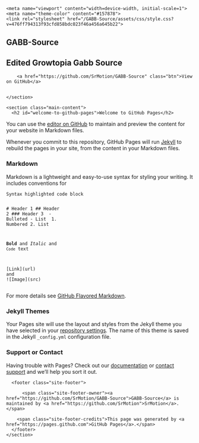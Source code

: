 <!DOCTYPE html>
<html lang="en-US">
  <head>
    <meta charset="UTF-8">

<!-- Begin Jekyll SEO tag v2.6.1 -->
<title>Welcome to GitHub Pages | GABB-Source</title>
<meta name="generator" content="Jekyll v3.9.0" />
<meta property="og:title" content="Welcome to GitHub Pages" />
<meta property="og:locale" content="en_US" />
<meta name="description" content="Edited Growtopia Gabb Source" />
<meta property="og:description" content="Edited Growtopia Gabb Source" />
<link rel="canonical" href="https://srmotion.github.io/GABB-Source/" />
<meta property="og:url" content="https://srmotion.github.io/GABB-Source/" />
<meta property="og:site_name" content="GABB-Source" />
<script type="application/ld+json">
{"headline":"Welcome to GitHub Pages","@type":"WebSite","url":"https://srmotion.github.io/GABB-Source/","description":"Edited Growtopia Gabb Source","name":"GABB-Source","@context":"https://schema.org"}</script>
<!-- End Jekyll SEO tag -->

    <meta name="viewport" content="width=device-width, initial-scale=1">
    <meta name="theme-color" content="#157878">
    <link rel="stylesheet" href="/GABB-Source/assets/css/style.css?v=476ff794313f93cfd858bdc023f46a456a645b22">
  </head>
  <body>
    <section class="page-header">
      <h1 class="project-name">GABB-Source</h1>
      <h2 class="project-tagline">Edited Growtopia Gabb Source</h2>
      
        <a href="https://github.com/SrMotion/GABB-Source" class="btn">View on GitHub</a>
      
      
    </section>

    <section class="main-content">
      <h2 id="welcome-to-github-pages">Welcome to GitHub Pages</h2>

<p>You can use the <a href="https://github.com/SrMotion/GABB-Source/edit/gh-pages/index.md">editor on GitHub</a> to maintain and preview the content for your website in Markdown files.</p>

<p>Whenever you commit to this repository, GitHub Pages will run <a href="https://jekyllrb.com/">Jekyll</a> to rebuild the pages in your site, from the content in your Markdown files.</p>

<h3 id="markdown">Markdown</h3>

<p>Markdown is a lightweight and easy-to-use syntax for styling your writing. It includes conventions for</p>

<div class="language-markdown highlighter-rouge"><div class="highlight"><pre class="highlight"><code>Syntax highlighted code block

<span class="gh"># Header 1</span>
<span class="gu">## Header 2</span>
<span class="gu">### Header 3</span>
<span class="p">
-</span> Bulleted
<span class="p">-</span> List
<span class="p">
1.</span> Numbered
<span class="p">2.</span> List

<span class="gs">**Bold**</span> and _Italic_ and <span class="sb">`Code`</span> text

<span class="p">[</span><span class="nv">Link</span><span class="p">](</span><span class="sx">url</span><span class="p">)</span> and !<span class="p">[</span><span class="nv">Image</span><span class="p">](</span><span class="sx">src</span><span class="p">)</span>
</code></pre></div></div>

<p>For more details see <a href="https://guides.github.com/features/mastering-markdown/">GitHub Flavored Markdown</a>.</p>

<h3 id="jekyll-themes">Jekyll Themes</h3>

<p>Your Pages site will use the layout and styles from the Jekyll theme you have selected in your <a href="https://github.com/SrMotion/GABB-Source/settings">repository settings</a>. The name of this theme is saved in the Jekyll <code class="language-plaintext highlighter-rouge">_config.yml</code> configuration file.</p>

<h3 id="support-or-contact">Support or Contact</h3>

<p>Having trouble with Pages? Check out our <a href="https://docs.github.com/categories/github-pages-basics/">documentation</a> or <a href="https://github.com/contact">contact support</a> and we’ll help you sort it out.</p>


      <footer class="site-footer">
        
          <span class="site-footer-owner"><a href="https://github.com/SrMotion/GABB-Source">GABB-Source</a> is maintained by <a href="https://github.com/SrMotion">SrMotion</a>.</span>
        
        <span class="site-footer-credits">This page was generated by <a href="https://pages.github.com">GitHub Pages</a>.</span>
      </footer>
    </section>

    
  </body>
</html>
